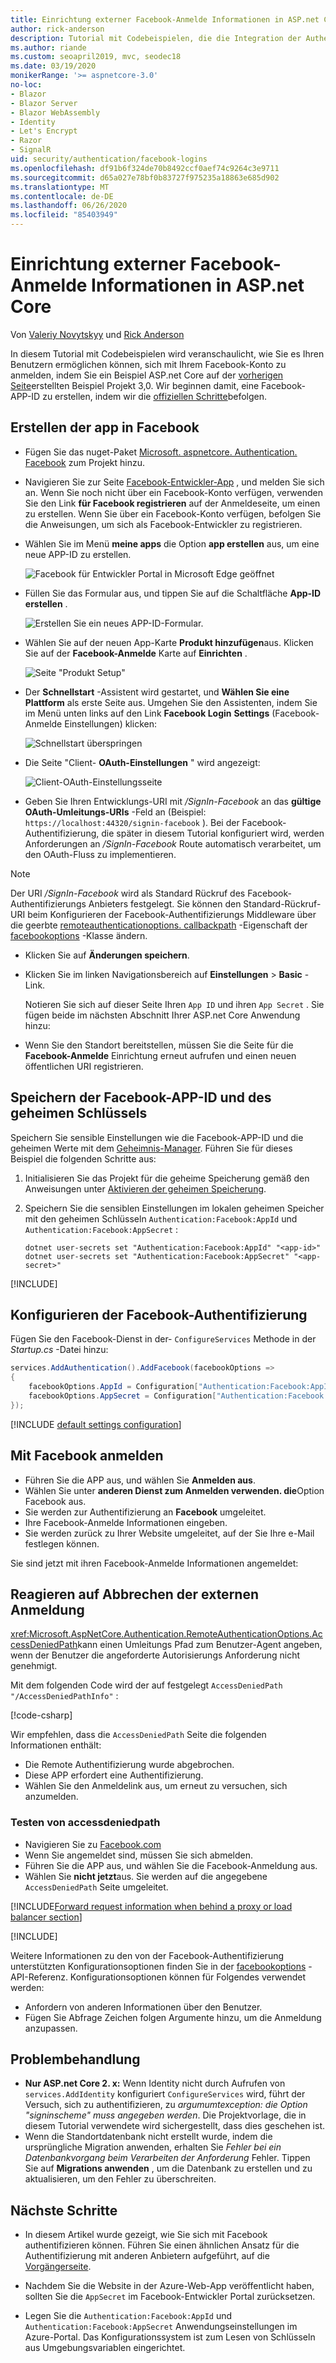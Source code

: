 ```yaml
---
title: Einrichtung externer Facebook-Anmelde Informationen in ASP.net Core
author: rick-anderson
description: Tutorial mit Codebeispielen, die die Integration der Authentifizierung von Facebook-Konto Benutzern in eine vorhandene ASP.net Core-App veranschaulichen.
ms.author: riande
ms.custom: seoapril2019, mvc, seodec18
ms.date: 03/19/2020
monikerRange: '>= aspnetcore-3.0'
no-loc:
- Blazor
- Blazor Server
- Blazor WebAssembly
- Identity
- Let's Encrypt
- Razor
- SignalR
uid: security/authentication/facebook-logins
ms.openlocfilehash: df91b6f324de70b8492ccf0aef74c9264c3e9711
ms.sourcegitcommit: d65a027e78bf0b83727f975235a18863e685d902
ms.translationtype: MT
ms.contentlocale: de-DE
ms.lasthandoff: 06/26/2020
ms.locfileid: "85403949"
---
```

# <a name="facebook-external-login-setup-in-aspnet-core"></a>Einrichtung externer Facebook-Anmelde Informationen in ASP.net Core

Von [Valeriy Novytskyy](https://github.com/01binary) und [Rick Anderson](https://twitter.com/RickAndMSFT)

<!-- per @rick-anderson and scott addie, don't update images. Remove images and point the customer to the FB set up page. FB needs to maintain  instructions to get key and secret.
-->

In diesem Tutorial mit Codebeispielen wird veranschaulicht, wie Sie es Ihren Benutzern ermöglichen können, sich mit Ihrem Facebook-Konto zu anmelden, indem Sie ein Beispiel ASP.net Core auf der [vorherigen Seite](xref:security/authentication/social/index)erstellten Beispiel Projekt 3,0. Wir beginnen damit, eine Facebook-APP-ID zu erstellen, indem wir die [offiziellen Schritte](https://developers.facebook.com)befolgen.

## <a name="create-the-app-in-facebook"></a>Erstellen der app in Facebook

* Fügen Sie das nuget-Paket [Microsoft. aspnetcore. Authentication. Facebook](https://www.nuget.org/packages/Microsoft.AspNetCore.Authentication.Facebook) zum Projekt hinzu.

* Navigieren Sie zur Seite [Facebook-Entwickler-App](https://developers.facebook.com/apps/) , und melden Sie sich an. Wenn Sie noch nicht über ein Facebook-Konto verfügen, verwenden Sie den Link **für Facebook registrieren** auf der Anmeldeseite, um einen zu erstellen.  Wenn Sie über ein Facebook-Konto verfügen, befolgen Sie die Anweisungen, um sich als Facebook-Entwickler zu registrieren.

* Wählen Sie im Menü **meine apps** die Option **app erstellen** aus, um eine neue APP-ID zu erstellen.

   ![Facebook für Entwickler Portal in Microsoft Edge geöffnet](index/_static/FBMyApps.png)

* Füllen Sie das Formular aus, und tippen Sie auf die Schaltfläche **App-ID erstellen** .

  ![Erstellen Sie ein neues APP-ID-Formular.](index/_static/FBNewAppId.png)

* Wählen Sie auf der neuen App-Karte **Produkt hinzufügen**aus.  Klicken Sie auf der **Facebook-Anmelde** Karte auf **Einrichten** . 

  ![Seite "Produkt Setup"](index/_static/FBProductSetup.png)

* Der **Schnellstart** -Assistent wird gestartet, und **Wählen Sie eine Plattform** als erste Seite aus. Umgehen Sie den Assistenten, indem Sie im Menü unten links auf den Link **Facebook Login** **Settings** (Facebook-Anmelde Einstellungen) klicken:

  ![Schnellstart überspringen](index/_static/FBSkipQuickStart.png)

* Die Seite "Client- **OAuth-Einstellungen** " wird angezeigt:

  ![Client-OAuth-Einstellungsseite](index/_static/FBOAuthSetup.png)

* Geben Sie Ihren Entwicklungs-URI mit */SignIn-Facebook* an das **gültige OAuth-Umleitungs-URIs** -Feld an (Beispiel: `https://localhost:44320/signin-facebook` ). Bei der Facebook-Authentifizierung, die später in diesem Tutorial konfiguriert wird, werden Anforderungen an */SignIn-Facebook* Route automatisch verarbeitet, um den OAuth-Fluss zu implementieren.

> [!NOTE]
> Der URI */SignIn-Facebook* wird als Standard Rückruf des Facebook-Authentifizierungs Anbieters festgelegt. Sie können den Standard-Rückruf-URI beim Konfigurieren der Facebook-Authentifizierungs Middleware über die geerbte [remoteauthenticationoptions. callbackpath](/dotnet/api/microsoft.aspnetcore.authentication.remoteauthenticationoptions.callbackpath) -Eigenschaft der [facebookoptions](/dotnet/api/microsoft.aspnetcore.authentication.facebook.facebookoptions) -Klasse ändern.

* Klicken Sie auf **Änderungen speichern**.

* Klicken Sie im linken Navigationsbereich auf **Einstellungen**  >  **Basic** -Link.

  Notieren Sie sich auf dieser Seite Ihren `App ID` und ihren `App Secret` . Sie fügen beide im nächsten Abschnitt Ihrer ASP.net Core Anwendung hinzu:

* Wenn Sie den Standort bereitstellen, müssen Sie die Seite für die **Facebook-Anmelde** Einrichtung erneut aufrufen und einen neuen öffentlichen URI registrieren.

## <a name="store-the-facebook-app-id-and-secret"></a>Speichern der Facebook-APP-ID und des geheimen Schlüssels

Speichern Sie sensible Einstellungen wie die Facebook-APP-ID und die geheimen Werte mit dem [Geheimnis-Manager](xref:security/app-secrets). Führen Sie für dieses Beispiel die folgenden Schritte aus:

1. Initialisieren Sie das Projekt für die geheime Speicherung gemäß den Anweisungen unter [Aktivieren der geheimen Speicherung](xref:security/app-secrets#enable-secret-storage).
1. Speichern Sie die sensiblen Einstellungen im lokalen geheimen Speicher mit den geheimen Schlüsseln `Authentication:Facebook:AppId` und `Authentication:Facebook:AppSecret` :

    ```dotnetcli
    dotnet user-secrets set "Authentication:Facebook:AppId" "<app-id>"
    dotnet user-secrets set "Authentication:Facebook:AppSecret" "<app-secret>"
    ```

[!INCLUDE[](~/includes/environmentVarableColon.md)]

## <a name="configure-facebook-authentication"></a>Konfigurieren der Facebook-Authentifizierung

Fügen Sie den Facebook-Dienst in der- `ConfigureServices` Methode in der *Startup.cs* -Datei hinzu:

```csharp
services.AddAuthentication().AddFacebook(facebookOptions =>
{
    facebookOptions.AppId = Configuration["Authentication:Facebook:AppId"];
    facebookOptions.AppSecret = Configuration["Authentication:Facebook:AppSecret"];
});
```

[!INCLUDE [default settings configuration](includes/default-settings.md)]

## <a name="sign-in-with-facebook"></a>Mit Facebook anmelden

* Führen Sie die APP aus, und wählen Sie **Anmelden aus**. 
* Wählen Sie unter **anderen Dienst zum Anmelden verwenden. die**Option Facebook aus.
* Sie werden zur Authentifizierung an **Facebook** umgeleitet.
* Ihre Facebook-Anmelde Informationen eingeben.
* Sie werden zurück zu Ihrer Website umgeleitet, auf der Sie Ihre e-Mail festlegen können.

Sie sind jetzt mit ihren Facebook-Anmelde Informationen angemeldet:

<a name="react"></a>

## <a name="react-to-cancel-authorize-external-sign-in"></a>Reagieren auf Abbrechen der externen Anmeldung

<xref:Microsoft.AspNetCore.Authentication.RemoteAuthenticationOptions.AccessDeniedPath>kann einen Umleitungs Pfad zum Benutzer-Agent angeben, wenn der Benutzer die angeforderte Autorisierungs Anforderung nicht genehmigt.

Mit dem folgenden Code wird der auf festgelegt `AccessDeniedPath` `"/AccessDeniedPathInfo"` :

[!code-csharp[](~/security/authentication/social/social-code/StartupAccessDeniedPath.cs?name=snippetFB)]

Wir empfehlen, dass die `AccessDeniedPath` Seite die folgenden Informationen enthält:

*  Die Remote Authentifizierung wurde abgebrochen.
* Diese APP erfordert eine Authentifizierung.
* Wählen Sie den Anmeldelink aus, um erneut zu versuchen, sich anzumelden.

### <a name="test-accessdeniedpath"></a>Testen von accessdeniedpath

* Navigieren Sie zu [Facebook.com](https://www.facebook.com/)
* Wenn Sie angemeldet sind, müssen Sie sich abmelden.
* Führen Sie die APP aus, und wählen Sie die Facebook-Anmeldung aus.
* Wählen Sie **nicht jetzt**aus. Sie werden auf die angegebene `AccessDeniedPath` Seite umgeleitet.

<!-- End of React  -->
[!INCLUDE[Forward request information when behind a proxy or load balancer section](includes/forwarded-headers-middleware.md)]

[!INCLUDE[](includes/chain-auth-providers.md)]

Weitere Informationen zu den von der Facebook-Authentifizierung unterstützten Konfigurationsoptionen finden Sie in der [facebookoptions](/dotnet/api/microsoft.aspnetcore.builder.facebookoptions) -API-Referenz. Konfigurationsoptionen können für Folgendes verwendet werden:

* Anfordern von anderen Informationen über den Benutzer.
* Fügen Sie Abfrage Zeichen folgen Argumente hinzu, um die Anmeldung anzupassen.

## <a name="troubleshooting"></a>Problembehandlung

* **Nur ASP.net Core 2. x:** Wenn Identity nicht durch Aufrufen von `services.AddIdentity` konfiguriert `ConfigureServices` wird, führt der Versuch, sich zu authentifizieren, zu *argumumtexception: die Option "signinscheme" muss angegeben werden*. Die Projektvorlage, die in diesem Tutorial verwendete wird sichergestellt, dass dies geschehen ist.
* Wenn die Standortdatenbank nicht erstellt wurde, indem die ursprüngliche Migration anwenden, erhalten Sie *Fehler bei ein Datenbankvorgang beim Verarbeiten der Anforderung* Fehler. Tippen Sie auf **Migrations anwenden** , um die Datenbank zu erstellen und zu aktualisieren, um den Fehler zu überschreiten.

## <a name="next-steps"></a>Nächste Schritte

* In diesem Artikel wurde gezeigt, wie Sie sich mit Facebook authentifizieren können. Führen Sie einen ähnlichen Ansatz für die Authentifizierung mit anderen Anbietern aufgeführt, auf die [Vorgängerseite](xref:security/authentication/social/index).

* Nachdem Sie die Website in der Azure-Web-App veröffentlicht haben, sollten Sie die `AppSecret` im Facebook-Entwickler Portal zurücksetzen.

* Legen Sie die `Authentication:Facebook:AppId` und `Authentication:Facebook:AppSecret` Anwendungseinstellungen im Azure-Portal. Das Konfigurationssystem ist zum Lesen von Schlüsseln aus Umgebungsvariablen eingerichtet.
